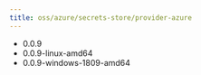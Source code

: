 ```yaml
---
title: oss/azure/secrets-store/provider-azure
---
```

- 0.0.9
- 0.0.9-linux-amd64
- 0.0.9-windows-1809-amd64
